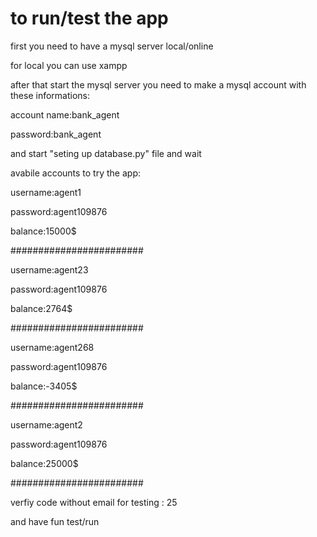 # to run/test the app
first you need to have a mysql server local/online

for local you can use xampp

after that start the mysql server you need to make a mysql account with these informations:

account name:bank_agent

password:bank_agent

and start "seting up database.py" file and wait

avabile accounts to try the app:

username:agent1

password:agent109876

balance:15000$

########################

username:agent23

password:agent109876

balance:2764$

########################

username:agent268

password:agent109876

balance:-3405$

########################

username:agent2

password:agent109876

balance:25000$

########################

verfiy code without email for testing : 25

and have fun test/run
